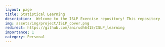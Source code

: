 ```yaml
---
layout: page
title: Statistical Learning
description:  Welcome to the ISLP Exercise repository! This repository contains my hands-on exercises related to the book Introduction to Statistical Learning with Python concepts implemented in Python using Jupiter Notebooks.
img: assets/img/project/ISLP_cover.png
redirect: https://github.com/anirudh6415/ISLP_learning
importance: 1
category: Personal
---
```



